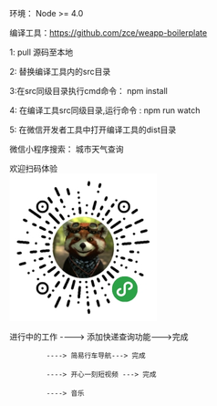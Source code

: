 环境： Node >= 4.0

编译工具：https://github.com/zce/weapp-boilerplate 


1: pull 源码至本地

2: 替换编译工具内的src目录

3:在src同级目录执行cmd命令： npm install 

4: 在编译工具src同级目录,运行命令 : npm run watch 

5: 在微信开发者工具中打开编译工具的dist目录

微信小程序搜索： 城市天气查询

欢迎扫码体验   
![](code.jpg)

进行中的工作 ----> 添加快递查询功能--->完成

             ----> 简易行车导航---> 完成

			 ----> 开心一刻短视频 ---> 完成

             ----> 音乐 
